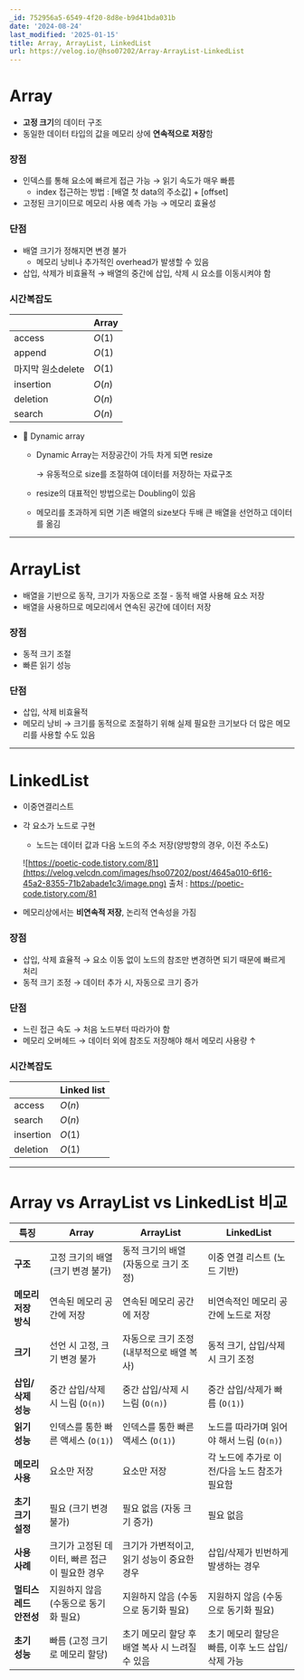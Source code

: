 ```yaml
---
_id: 752956a5-6549-4f20-8d8e-b9d41bda031b
date: '2024-08-24'
last_modified: '2025-01-15'
title: Array, ArrayList, LinkedList
url: https://velog.io/@hso07202/Array-ArrayList-LinkedList
---
```


# Array

- **고정 크기**의 데이터 구조
- 동일한 데이터 타입의 값을 메모리 상에 **연속적으로 저장**함

### 장점

- 인덱스를 통해 요소에 빠르게 접근 가능 → 읽기 속도가 매우 빠름
    - index 접근하는 방법 : [배열 첫 data의 주소값] + [offset]
- 고정된 크기이므로 메모리 사용 예측 가능 → 메모리 효율성

### 단점

- 배열 크기가 정해지면 변경 불가
    - 메모리 낭비나 추가적인 overhead가 발생할 수 있음
- 삽입, 삭제가 비효율적 → 배열의 중간에 삽입, 삭제 시 요소를 이동시켜야 함

### 시간복잡도

|  | Array |
| --- | --- |
| access | $O(1)$ |
| append | $O(1)$ |
| 마지막 원소delete | $O(1)$ |
| insertion | $O(n)$ |
| deletion | $O(n)$ |
| search | $O(n)$ |
- 📗 Dynamic array
    - Dynamic Array는 저장공간이 가득 차게 되면 resize
        
        → 유동적으로 size를 조절하여 데이터를 저장하는 자료구조
        
    - resize의 대표적인 방법으로는 Doubling이 있음
    - 메모리를 초과하게 되면 기존 배열의 size보다 두배 큰 배열을 선언하고 데이터를 옮김

---

# ArrayList

- 배열을 기반으로 동작, 크기가 자동으로 조절 - 동적 배열 사용해 요소 저장
- 배열을 사용하므로 메모리에서 연속된 공간에 데이터 저장

### 장점

- 동적 크기 조절
- 빠른 읽기 성능

### 단점

- 삽입, 삭제 비효율적
- 메모리 낭비 → 크기를 동적으로 조절하기 위해 실제 필요한 크기보다 더 많은 메모리를 사용할 수도 있음

---

# LinkedList

- 이중연결리스트
- 각 요소가 노드로 구현
    - 노드는 데이터 값과 다음 노드의 주소 저장(양방향의 경우, 이전 주소도)

  ![https://poetic-code.tistory.com/81](https://velog.velcdn.com/images/hso07202/post/4645a010-6f16-45a2-8355-71b2abade1c3/image.png)
     출처 : https://poetic-code.tistory.com/81
        
- 메모리상에서는 **비연속적 저장**, 논리적 연속성을 가짐

### 장점

- 삽입, 삭제 효율적 → 요소 이동 없이 노드의 참조만 변경하면 되기 때문에 빠르게 처리
- 동적 크기 조정 → 데이터 추가 시, 자동으로 크기 증가

### 단점

- 느린 접근 속도 → 처음  노드부터 따라가야 함
- 메모리 오버헤드 → 데이터 외에 참조도 저장해야 해서 메모리 사용량 ↑

### 시간복잡도

|  | Linked list |
| --- | --- |
| access | $O(n)$ |
| search | $O(n)$ |
| insertion | $O(1)$ |
| deletion | $O(1)$ |

----
# Array vs ArrayList vs LinkedList 비교

| **특징** | **Array** | **ArrayList** | **LinkedList** |
| --- | --- | --- | --- |
| **구조** | 고정 크기의 배열 (크기 변경 불가) | 동적 크기의 배열 (자동으로 크기 조정) | 이중 연결 리스트 (노드 기반) |
| **메모리 저장 방식** | 연속된 메모리 공간에 저장 | 연속된 메모리 공간에 저장 | 비연속적인 메모리 공간에 노드로 저장 |
| **크기** | 선언 시 고정, 크기 변경 불가 | 자동으로 크기 조정 (내부적으로 배열 복사) | 동적 크기, 삽입/삭제 시 크기 조정 |
| **삽입/삭제 성능** | 중간 삽입/삭제 시 느림 (`O(n)`) | 중간 삽입/삭제 시 느림 (`O(n)`) | 중간 삽입/삭제가 빠름 (`O(1)`) |
| **읽기 성능** | 인덱스를 통한 빠른 액세스 (`O(1)`) | 인덱스를 통한 빠른 액세스 (`O(1)`) | 노드를 따라가며 읽어야 해서 느림 (`O(n)`) |
| **메모리 사용** | 요소만 저장 | 요소만 저장 | 각 노드에 추가로 이전/다음 노드 참조가 필요함 |
| **초기 크기 설정** | 필요 (크기 변경 불가) | 필요 없음 (자동 크기 증가) | 필요 없음 |
| **사용 사례** | 크기가 고정된 데이터, 빠른 접근이 필요한 경우 | 크기가 가변적이고, 읽기 성능이 중요한 경우 | 삽입/삭제가 빈번하게 발생하는 경우 |
| **멀티스레드 안전성** | 지원하지 않음 (수동으로 동기화 필요) | 지원하지 않음 (수동으로 동기화 필요) | 지원하지 않음 (수동으로 동기화 필요) |
| **초기 성능** | 빠름 (고정 크기로 메모리 할당) | 초기 메모리 할당 후 배열 복사 시 느려질 수 있음 | 초기 메모리 할당은 빠름, 이후 노드 삽입/삭제 가능 |